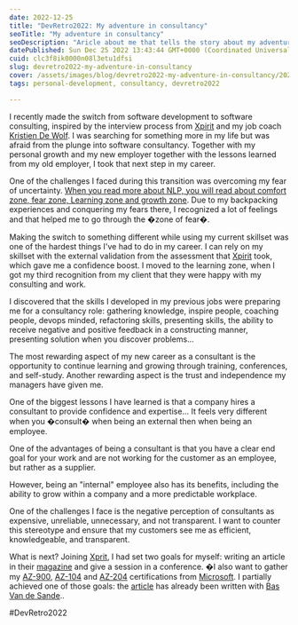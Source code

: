 ```yaml
---
date: 2022-12-25
title: "DevRetro2022: My adventure in consultancy"
seoTitle: "My adventure in consultancy"
seoDescription: "Aricle about me that tells the story about my adventure into consultancy"
datePublished: Sun Dec 25 2022 13:43:44 GMT+0000 (Coordinated Universal Time)
cuid: clc3f8ik0000n08l3etu1dfsi
slug: devretro2022-my-adventure-in-consultancy
cover: /assets/images/blog/devretro2022-my-adventure-in-consultancy/2022-12-25-devretro2022-my-adventure-in-consultancy.cover.jpeg
tags: personal-development, consultancy, devretro2022

---
```


I recently made the switch from software development to software consulting, inspired by the interview process from [Xpirit](https://xpirit.com) and my job coach [Kristien De Wolf](https://www.mypersonalcoach.be/de-coach). I was searching for something more in my life but was afraid from the plunge into software consultancy. Together with my personal growth and my new employer together with the lessons learned from my old employer, I took that next step in my career.

One of the challenges I faced during this transition was overcoming my fear of uncertainty. [When you read more about NLP, you will read about comfort zone, fear zone, Learning zone and growth zone](https://www.blog.swiha.edu/how-to-navigate-from-your-comfort-zone-to-your-growth-zone). Due to my backpacking experiences and conquering my fears there, I recognized a lot of feelings and that helped me to go through the �zone of fear�.

Making the switch to something different while using my current skillset was one of the hardest things I've had to do in my career. I can rely on my skillset with the external validation from the assessment that [Xpirit](https://xpirit.com) took, which gave me a confidence boost. I moved to the learning zone, when I got my third recognition from my client that they were happy with my consulting and work.

I discovered that the skills I developed in my previous jobs were preparing me for a consultancy role: gathering knowledge, inspire people, coaching people, devops minded, refactoring skills, presenting skills, the ability to receive negative and positive feedback in a constructing manner, presenting solution when you discover problems...

The most rewarding aspect of my new career as a consultant is the opportunity to continue learning and growing through training, conferences, and self-study. Another rewarding aspect is the trust and independence my managers have given me.

One of the biggest lessons I have learned is that a company hires a consultant to provide confidence and expertise... It feels very different when you �consult� when being an external then when being an employee.

One of the advantages of being a consultant is that you have a clear end goal for your work and are not working for the customer as an employee, but rather as a supplier.

However, being an "internal" employee also has its benefits, including the ability to grow within a company and a more predictable workplace.

One of the challenges I face is the negative perception of consultants as expensive, unreliable, unnecessary, and not transparent. I want to counter this stereotype and ensure that my customers see me as efficient, knowledgeable, and transparent.

What is next? Joining [Xprit](https://xpirit.com/), I had set two goals for myself: writing an article in their [magazine](https://xpirit.com/magazine) and give a session in a conference. �I also want to gather my [AZ-900](https://learn.microsoft.com/en-us/certifications/exams/az-900), [AZ-104](https://learn.microsoft.com/en-us/certifications/exams/az-104) and [AZ-204](https://learn.microsoft.com/en-us/certifications/exams/az-204) certifications from [Microsoft](https://www.microsoft.com/). I partially achieved one of those goals: the [article](https://xpirit.com/real-world-mocking-http-services-testing-in-c-using-wiremock-net/) has already been written with [Bas Van de Sande](http://Azurecodingarchitect.com)..

#DevRetro2022


